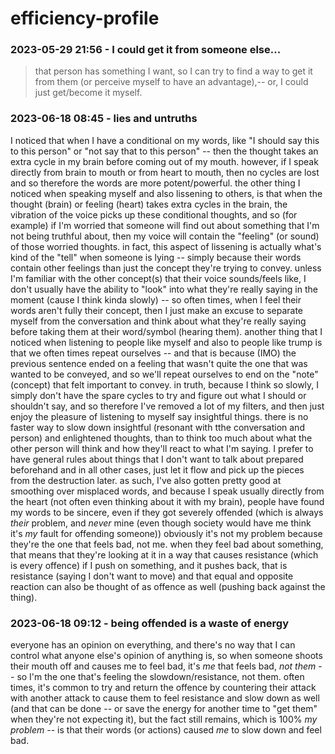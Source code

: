 # efficiency-profile

### 2023-05-29 21:56 - I could get it from someone else...

> that person has something I want, so I can try to find a way to get it from them (or perceive myself to have an advantage),-- or, I could just get/become it myself.

### 2023-06-18 08:45 - lies and untruths

I noticed that when I have a conditional on my words, like "I should say this to this person" or "not say that to this person" -- then the thought takes an extra cycle in my brain before coming out of my mouth. however, if I speak directly from brain to mouth or from heart to mouth, then no cycles are lost and so therefore the words are more potent/powerful.
  the other thing I noticed when speaking myself and also lissening to others, is that when the thought (brain) or feeling (heart) takes extra cycles in the brain, the vibration of the voice picks up these conditional thoughts, and so (for example) if I'm worried that someone will find out about something that I'm not being truthful about, then my voice will contain the "feeling" (or sound) of those worried thoughts.
    in fact, this aspect of lissening is actually what's kind of the "tell" when someone is lying -- simply because their words contain other feelings than just the concept they're trying to convey. unless I'm familiar with the other concept(s) that their voice sounds/feels like, I don't usually have the ability to "look" into what they're really saying in the moment (cause I think kinda slowly) -- so often times, when I feel their words aren't fully their concept, then I just make an excuse to separate myself from the conversation and think about what they're really saying before taking them at their word/symbol (hearing them).
  another thing that I noticed when listening to people like myself and also to people like trump is that we often times repeat ourselves -- and that is because (IMO) the previous sentence ended on a feeling that wasn't quite the one that was wanted to be conveyed, and so we'll repeat ourselves to end on the "note" (concept) that felt important to convey.
in truth, because I think so slowly, I simply don't have the spare cycles to try and figure out what I should or shouldn't say, and so therefore I've removed a lot of my filters, and then just enjoy the pleasure of listening to myself say insightful things. there is no faster way to slow down insightful (resonant with tthe conversation and person) and enlightened thoughts, than to think too much about what the other person will think and how they'll react to what I'm saying.
I prefer to have general rules about things that I don't want to talk about prepared beforehand and in all other cases, just let it flow and pick up the pieces from the destruction later.
  as such, I've also gotten pretty good at smoothing over misplaced words, and because I speak usually directly from the heart (not often even thinking about it with my brain), people have found my words to be sincere, even if they got severely offended (which is always *their* problem, and *never* mine (even though society would have me think it's *my* fault for offending someone))
    obviously it's not my problem because they're the one that feels bad, not me. when they feel bad about something, that means that they're looking at it in a way that causes resistance (which is every offence)
      if I push on something, and it pushes back, that is resistance (saying I don't want to move) and that equal and opposite reaction can also be thought of as offence as well (pushing back against the thing).

### 2023-06-18 09:12 - being offended is a waste of energy

everyone has an opinion on everything, and there's no way that I can control what anyone else's opinion of anything is, so when someone shoots their mouth off and causes me to feel bad, it's *me* that feels bad, *not them* -- so I'm the one that's feeling the slowdown/resistance, not them.
  often times, it's common to try and return the offence by countering their attack with another attack to cause them to feel resistance and slow down as well (and that can be done -- or save the energy for another time to "get them" when they're not expecting it), but the fact still remains, which is 100% *my problem* -- is that their words (or actions) caused *me* to slow down and feel bad.
